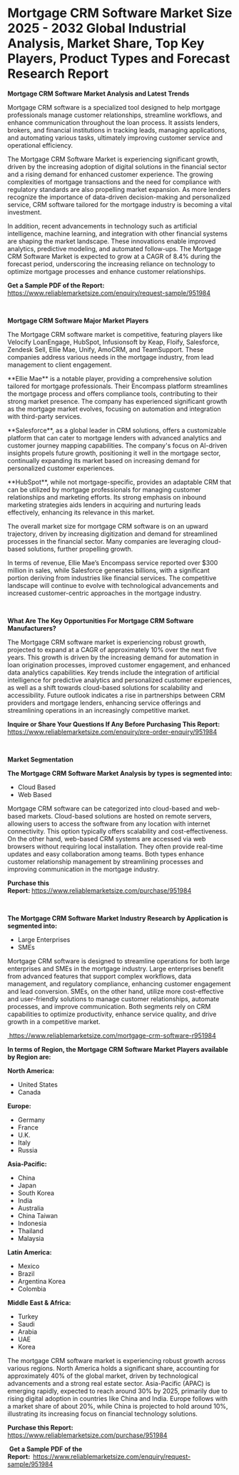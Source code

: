 <p><h1>Mortgage CRM Software Market Size 2025 - 2032 Global Industrial Analysis, Market Share, Top Key Players, Product Types and Forecast Research Report</h1></p><p><strong>Mortgage CRM Software Market Analysis and Latest Trends</strong></p>
<p><p>Mortgage CRM software is a specialized tool designed to help mortgage professionals manage customer relationships, streamline workflows, and enhance communication throughout the loan process. It assists lenders, brokers, and financial institutions in tracking leads, managing applications, and automating various tasks, ultimately improving customer service and operational efficiency.</p><p>The Mortgage CRM Software Market is experiencing significant growth, driven by the increasing adoption of digital solutions in the financial sector and a rising demand for enhanced customer experience. The growing complexities of mortgage transactions and the need for compliance with regulatory standards are also propelling market expansion. As more lenders recognize the importance of data-driven decision-making and personalized service, CRM software tailored for the mortgage industry is becoming a vital investment.</p><p>In addition, recent advancements in technology such as artificial intelligence, machine learning, and integration with other financial systems are shaping the market landscape. These innovations enable improved analytics, predictive modeling, and automated follow-ups. The Mortgage CRM Software Market is expected to grow at a CAGR of 8.4% during the forecast period, underscoring the increasing reliance on technology to optimize mortgage processes and enhance customer relationships.</p></p>
<p><strong>Get a Sample PDF of the Report:&nbsp;</strong> <a href="https://www.reliablemarketsize.com/enquiry/request-sample/951984?utm_campaign=3492&utm_medium=2&utm_source=Github&utm_content=ia&utm_term=17042025&utm_id=mortgage-crm-software">https://www.reliablemarketsize.com/enquiry/request-sample/951984</a></p>
<p>&nbsp;</p>
<p><strong>Mortgage CRM Software Major Market Players</strong></p>
<p><p>The Mortgage CRM software market is competitive, featuring players like Velocify LoanEngage, HubSpot, Infusionsoft by Keap, Floify, Salesforce, Zendesk Sell, Ellie Mae, Unify, AmoCRM, and TeamSupport. These companies address various needs in the mortgage industry, from lead management to client engagement.</p><p>**Ellie Mae** is a notable player, providing a comprehensive solution tailored for mortgage professionals. Their Encompass platform streamlines the mortgage process and offers compliance tools, contributing to their strong market presence. The company has experienced significant growth as the mortgage market evolves, focusing on automation and integration with third-party services.</p><p>**Salesforce**, as a global leader in CRM solutions, offers a customizable platform that can cater to mortgage lenders with advanced analytics and customer journey mapping capabilities. The company's focus on AI-driven insights propels future growth, positioning it well in the mortgage sector, continually expanding its market based on increasing demand for personalized customer experiences.</p><p>**HubSpot**, while not mortgage-specific, provides an adaptable CRM that can be utilized by mortgage professionals for managing customer relationships and marketing efforts. Its strong emphasis on inbound marketing strategies aids lenders in acquiring and nurturing leads effectively, enhancing its relevance in this market.</p><p>The overall market size for mortgage CRM software is on an upward trajectory, driven by increasing digitization and demand for streamlined processes in the financial sector. Many companies are leveraging cloud-based solutions, further propelling growth.</p><p>In terms of revenue, Ellie Mae’s Encompass service reported over $300 million in sales, while Salesforce generates billions, with a significant portion deriving from industries like financial services. The competitive landscape will continue to evolve with technological advancements and increased customer-centric approaches in the mortgage industry.</p></p>
<p>&nbsp;</p>
<p><strong>What Are The Key Opportunities For Mortgage CRM Software Manufacturers?</strong></p>
<p><p>The Mortgage CRM software market is experiencing robust growth, projected to expand at a CAGR of approximately 10% over the next five years. This growth is driven by the increasing demand for automation in loan origination processes, improved customer engagement, and enhanced data analytics capabilities. Key trends include the integration of artificial intelligence for predictive analytics and personalized customer experiences, as well as a shift towards cloud-based solutions for scalability and accessibility. Future outlook indicates a rise in partnerships between CRM providers and mortgage lenders, enhancing service offerings and streamlining operations in an increasingly competitive market.</p></p>
<p><strong>Inquire or Share Your Questions If Any Before Purchasing This Report:</strong> <a href="https://www.reliablemarketsize.com/enquiry/pre-order-enquiry/951984?utm_campaign=3492&utm_medium=2&utm_source=Github&utm_content=ia&utm_term=17042025&utm_id=mortgage-crm-software">https://www.reliablemarketsize.com/enquiry/pre-order-enquiry/951984</a></p>
<p>&nbsp;</p>
<p><strong>Market Segmentation</strong></p>
<p><strong>The Mortgage CRM Software Market Analysis by types is segmented into:</strong></p>
<p><ul><li>Cloud Based</li><li>Web Based</li></ul></p>
<p><p>Mortgage CRM software can be categorized into cloud-based and web-based markets. Cloud-based solutions are hosted on remote servers, allowing users to access the software from any location with internet connectivity. This option typically offers scalability and cost-effectiveness. On the other hand, web-based CRM systems are accessed via web browsers without requiring local installation. They often provide real-time updates and easy collaboration among teams. Both types enhance customer relationship management by streamlining processes and improving communication in the mortgage industry.</p></p>
<p><strong>Purchase this Report:&nbsp;</strong><a href="https://www.reliablemarketsize.com/purchase/951984?utm_campaign=3492&utm_medium=2&utm_source=Github&utm_content=ia&utm_term=17042025&utm_id=mortgage-crm-software">https://www.reliablemarketsize.com/purchase/951984</a></p>
<p>&nbsp;</p>
<p><strong>The Mortgage CRM Software Market Industry Research by Application is segmented into:</strong></p>
<p><ul><li>Large Enterprises</li><li>SMEs</li></ul></p>
<p><p>Mortgage CRM software is designed to streamline operations for both large enterprises and SMEs in the mortgage industry. Large enterprises benefit from advanced features that support complex workflows, data management, and regulatory compliance, enhancing customer engagement and lead conversion. SMEs, on the other hand, utilize more cost-effective and user-friendly solutions to manage customer relationships, automate processes, and improve communication. Both segments rely on CRM capabilities to optimize productivity, enhance service quality, and drive growth in a competitive market.</p></p>
<p><a href="https://www.reliablemarketsize.com/mortgage-crm-software-r951984?utm_campaign=3492&utm_medium=2&utm_source=Github&utm_content=ia&utm_term=17042025&utm_id=mortgage-crm-software">&nbsp;https://www.reliablemarketsize.com/mortgage-crm-software-r951984</a></p>
<p><strong>In terms of Region, the Mortgage CRM Software Market Players available by Region are:</strong></p>
<p>
    <p> <strong> North America: </strong>
        <ul>
            <li>United States</li>
            <li>Canada</li>
        </ul>
        </p> 
    <p> <strong> Europe: </strong>
        <ul>
            <li>Germany</li>
            <li>France</li>
            <li>U.K.</li>
            <li>Italy</li>
            <li>Russia</li>
        </ul>
        </p> 
    <p> <strong> Asia-Pacific: </strong>
        <ul>
            <li>China</li>
            <li>Japan</li>
            <li>South Korea</li>
            <li>India</li>
            <li>Australia</li>
            <li>China Taiwan</li>
            <li>Indonesia</li>
            <li>Thailand</li>
            <li>Malaysia</li>
        </ul>
        </p> 
    <p> <strong> Latin America: </strong>
        <ul>
            <li>Mexico</li>
            <li>Brazil</li>
            <li>Argentina Korea</li>
            <li>Colombia</li>
        </ul>
        </p> 
    <p> <strong> Middle East & Africa: </strong>
        <ul>
            <li>Turkey</li>
            <li>Saudi</li>
            <li>Arabia</li>
            <li>UAE</li>
            <li>Korea</li>
        </ul>
    </p>
    </p>
<p><p>The mortgage CRM software market is experiencing robust growth across various regions. North America holds a significant share, accounting for approximately 40% of the global market, driven by technological advancements and a strong real estate sector. Asia-Pacific (APAC) is emerging rapidly, expected to reach around 30% by 2025, primarily due to rising digital adoption in countries like China and India. Europe follows with a market share of about 20%, while China is projected to hold around 10%, illustrating its increasing focus on financial technology solutions.</p></p>
<p><strong>Purchase this Report: </strong><a href="https://www.reliablemarketsize.com/purchase/951984?utm_campaign=3492&utm_medium=2&utm_source=Github&utm_content=ia&utm_term=17042025&utm_id=mortgage-crm-software">https://www.reliablemarketsize.com/purchase/951984</a></p>
<p>&nbsp;<strong>Get a Sample PDF of the Report:&nbsp;&nbsp;</strong><a href="https://www.reliablemarketsize.com/enquiry/request-sample/951984?utm_campaign=3492&utm_medium=2&utm_source=Github&utm_content=ia&utm_term=17042025&utm_id=mortgage-crm-software">https://www.reliablemarketsize.com/enquiry/request-sample/951984</a></p>
<p><strong></strong></p>
<p><p></p><p></p><p></p></p>